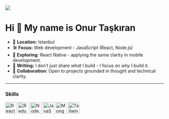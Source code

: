 <a href="https://www.onurtaskiran.com">
  <img src="https://github.com/onurtaskirancom/MovieReview/assets/69279985/3e631fc5-bd31-4d8a-ab4c-b1ed636ff36b" />
</a>

Hi 👋 My name is Onur Taşkıran  
==============================  


- 📍 **Location:** Istanbul  
- 🛠️ **Focus:** Web development - JavaScript (React, Node.js)
- 📱 **Exploring:** React Native - applying the same clarity in mobile development.
- 📓 **Writing:** I don’t just share _what_ I build - I focus on _why_ I build it.
- 🤝 **Collaboration:** Open to projects grounded in thought and technical clarity.
---

### Skills  
<p align="left">
  <a href="https://reactjs.org/" target="_blank" rel="noreferrer"><img src="https://raw.githubusercontent.com/danielcranney/readme-generator/main/public/icons/skills/react-colored.svg" width="36" height="36" alt="React" /></a>
  <a href="https://redux.js.org/" target="_blank" rel="noreferrer"><img src="https://raw.githubusercontent.com/danielcranney/readme-generator/main/public/icons/skills/redux-colored.svg" width="36" height="36" alt="Redux" /></a>
  <a href="https://nodejs.org/en/" target="_blank" rel="noreferrer"><img src="https://raw.githubusercontent.com/danielcranney/readme-generator/main/public/icons/skills/nodejs-colored.svg" width="36" height="36" alt="Node.js" /></a>
  <a href="https://developer.mozilla.org/en-US/docs/Web/JavaScript" target="_blank" rel="noreferrer"><img src="https://raw.githubusercontent.com/danielcranney/readme-generator/main/public/icons/skills/javascript-colored.svg" width="36" height="36" alt="JavaScript" /></a>
  <a href="https://www.mongodb.com/" target="_blank" rel="noreferrer"><img src="https://raw.githubusercontent.com/danielcranney/readme-generator/main/public/icons/skills/mongodb-colored.svg" width="36" height="36" alt="MongoDB" /></a>
  <a href="https://tailwindcss.com/" target="_blank" rel="noreferrer"><img src="https://raw.githubusercontent.com/danielcranney/readme-generator/main/public/icons/skills/tailwindcss-colored.svg" width="36" height="36" alt="Tailwind CSS" /></a>
</p>  
